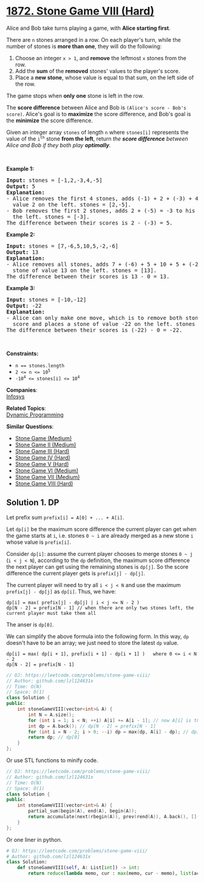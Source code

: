 # [1872. Stone Game VIII (Hard)](https://leetcode.com/problems/stone-game-viii/)

<p>Alice and Bob take turns playing a game, with <strong>Alice starting first</strong>.</p>

<p>There are <code>n</code> stones arranged in a row. On each player's turn, while the number of stones is <strong>more than one</strong>, they will do the following:</p>

<ol>
	<li>Choose an integer <code>x &gt; 1</code>, and <strong>remove</strong> the leftmost <code>x</code> stones from the row.</li>
	<li>Add the <strong>sum</strong> of the <strong>removed</strong> stones' values to the player's score.</li>
	<li>Place a <strong>new stone</strong>, whose value is equal to that sum, on the left side of the row.</li>
</ol>

<p>The game stops when <strong>only</strong> <strong>one</strong> stone is left in the row.</p>

<p>The <strong>score difference</strong> between Alice and Bob is <code>(Alice's score - Bob's score)</code>. Alice's goal is to <strong>maximize</strong> the score difference, and Bob's goal is the <strong>minimize</strong> the score difference.</p>

<p>Given an integer array <code>stones</code> of length <code>n</code> where <code>stones[i]</code> represents the value of the <code>i<sup>th</sup></code> stone <strong>from the left</strong>, return <em>the <strong>score difference</strong> between Alice and Bob if they both play <strong>optimally</strong>.</em></p>

<p>&nbsp;</p>
<p><strong>Example 1:</strong></p>

<pre><strong>Input:</strong> stones = [-1,2,-3,4,-5]
<strong>Output:</strong> 5
<strong>Explanation:</strong>
- Alice removes the first 4 stones, adds (-1) + 2 + (-3) + 4 = 2 to her score, and places a stone of
  value 2 on the left. stones = [2,-5].
- Bob removes the first 2 stones, adds 2 + (-5) = -3 to his score, and places a stone of value -3 on
  the left. stones = [-3].
The difference between their scores is 2 - (-3) = 5.
</pre>

<p><strong>Example 2:</strong></p>

<pre><strong>Input:</strong> stones = [7,-6,5,10,5,-2,-6]
<strong>Output:</strong> 13
<strong>Explanation:</strong>
- Alice removes all stones, adds 7 + (-6) + 5 + 10 + 5 + (-2) + (-6) = 13 to her score, and places a
  stone of value 13 on the left. stones = [13].
The difference between their scores is 13 - 0 = 13.
</pre>

<p><strong>Example 3:</strong></p>

<pre><strong>Input:</strong> stones = [-10,-12]
<strong>Output:</strong> -22
<strong>Explanation:</strong>
- Alice can only make one move, which is to remove both stones. She adds (-10) + (-12) = -22 to her
  score and places a stone of value -22 on the left. stones = [-22].
The difference between their scores is (-22) - 0 = -22.
</pre>

<p>&nbsp;</p>
<p><strong>Constraints:</strong></p>

<ul>
	<li><code>n == stones.length</code></li>
	<li><code>2 &lt;= n &lt;= 10<sup>5</sup></code></li>
	<li><code>-10<sup>4</sup> &lt;= stones[i] &lt;= 10<sup>4</sup></code></li>
</ul>


**Companies**:  
[Infosys](https://leetcode.com/company/infosys)

**Related Topics**:  
[Dynamic Programming](https://leetcode.com/tag/dynamic-programming/)

**Similar Questions**:
* [Stone Game (Medium)](https://leetcode.com/problems/stone-game/)
* [Stone Game II (Medium)](https://leetcode.com/problems/stone-game-ii/)
* [Stone Game III (Hard)](https://leetcode.com/problems/stone-game-iii/)
* [Stone Game IV (Hard)](https://leetcode.com/problems/stone-game-iv/)
* [Stone Game V (Hard)](https://leetcode.com/problems/stone-game-v/)
* [Stone Game VI (Medium)](https://leetcode.com/problems/stone-game-vi/)
* [Stone Game VII (Medium)](https://leetcode.com/problems/stone-game-vii/)
* [Stone Game VIII (Hard)](https://leetcode.com/problems/stone-game-viii/)

## Solution 1. DP

Let prefix sum `prefix[i] = A[0] + ... + A[i]`. 

Let `dp[i]` be the maximum score difference the current player can get when the game starts at `i`, i.e. stones `0 ~ i` are already merged as a new stone `i` whose value is `prefix[i]`.

Consider `dp[i]`: assume the current player chooses to merge stones `0 ~ j` (`i < j < N`), according to the `dp` definition, the maximum score difference the next player can get using the remaining stones is `dp[j]`. So the score difference the current player gets is `prefix[j] - dp[j]`.

The current player will need to try all `i < j < N` and use the maximum `prefix[j] - dp[j]` as `dp[i]`. Thus, we have:

```
dp[i] = max( prefix[j] - dp[j] | i < j <= N - 2 )
dp[N - 2] = prefix[N - 1] // when there are only two stones left, the current player must take them all
```

The anser is `dp[0]`.

We can simplify the above formula into the following form. In this way, `dp` doesn't have to be an array; we just need to store the latest `dp` value.

```
dp[i] = max( dp[i + 1], prefix[i + 1] - dp[i + 1] )   where 0 <= i < N - 2
dp[N - 2] = prefix[N - 1]
```

```cpp
// OJ: https://leetcode.com/problems/stone-game-viii/
// Author: github.com/lzl124631x
// Time: O(N)
// Space: O(1)
class Solution {
public:
    int stoneGameVIII(vector<int>& A) {
        int N = A.size();
        for (int i = 1; i < N; ++i) A[i] += A[i - 1]; // now A[i] is the prefix sum, i.e. prefix[i]
		int dp = A.back(); // dp[N - 2] = prefix[N - 1]
        for (int i = N - 2; i > 0; --i) dp = max(dp, A[i] - dp); // dp[i - 1] = max(dp[i], A[i] - dp[i]) 
        return dp; // dp[0]
    }
};
```

Or use STL functions to minify code.

```cpp
// OJ: https://leetcode.com/problems/stone-game-viii/
// Author: github.com/lzl124631x
// Time: O(N)
// Space: O(1)
class Solution {
public:
    int stoneGameVIII(vector<int>& A) {
        partial_sum(begin(A), end(A), begin(A));
        return accumulate(next(rbegin(A)), prev(rend(A)), A.back(), [](int memo, int cur) { return max(memo, cur - memo); });
    }
};
```

Or one liner in python.

```py
# OJ: https://leetcode.com/problems/stone-game-viii/
# Author: github.com/lzl124631x
class Solution:
    def stoneGameVIII(self, A: List[int]) -> int:
        return reduce(lambda memo, cur : max(memo, cur - memo), list(accumulate(A))[::-1][:-1])
```